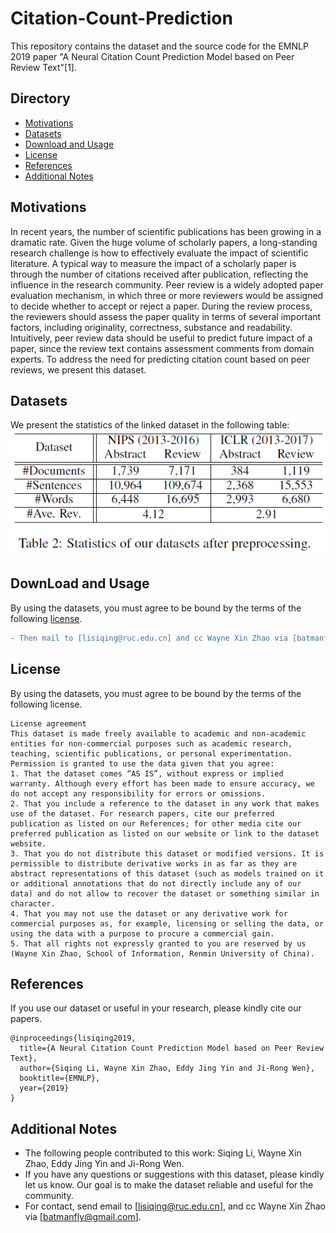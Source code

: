 # Citation-Count-Prediction
This repository contains the dataset and the source code for the EMNLP 2019 paper "A Neural Citation Count Prediction Model based on Peer Review Text"[1].

## Directory
- [Motivations](https://github.com/RUCAIBox/Citation-Count-Prediction/blob/master/README.md#Motivations)
- [Datasets](https://github.com/RUCAIBox/Citation-Count-Prediction/blob/master/README.md#Datasets)
- [Download and Usage](https://github.com/RUCAIBox/Citation-Count-Prediction/blob/master/README.md#Download-and-Usage)
- [License](https://github.com/RUCAIBox/Citation-Count-Prediction/blob/master/README.md#License)
- [References](https://github.com/RUCAIBox/Citation-Count-Prediction/blob/master/README.md#References)
- [Additional Notes](https://github.com/RUCAIBox/Citation-Count-Prediction/blob/master/README.md#Additional-Notes)

## Motivations
In recent years, the number of scientific publications has been growing in a dramatic rate. Given the huge volume of scholarly papers, a long-standing research challenge is how to effectively evaluate the impact of scientific literature. A typical way to measure the impact of a scholarly paper is through the number of citations received after publication, reflecting the influence in the research community. Peer review is a widely adopted paper evaluation mechanism, in which three or more reviewers would be assigned to decide whether to accept or reject a paper. During the review process, the reviewers should assess the paper quality in terms of several important factors, including originality, correctness, substance and readability. Intuitively, peer review data should be useful to predict future impact of a paper, since the review text contains assessment comments from domain experts. To address the need for predicting citation count based on peer reviews, we present this dataset. 

## Datasets
We present the statistics of the linked dataset in the following table:
![statistics](statistics.png)

## DownLoad and Usage
By using the datasets, you must agree to be bound by the terms of the following [license](https://github.com/RUCAIBox/Citation-Count-Prediction/blob/master/README.md#Licence).
```diff
- Then mail to [lisiqing@ruc.edu.cn] and cc Wayne Xin Zhao via [batmanfly@gmail.com] and your supervisor, and copy the license in the email. We will send you the datasets by e-mail when approved.
```

## License
By using the datasets, you must agree to be bound by the terms of the following license.

```
License agreement
This dataset is made freely available to academic and non-academic entities for non-commercial purposes such as academic research, teaching, scientific publications, or personal experimentation. Permission is granted to use the data given that you agree:
1. That the dataset comes “AS IS”, without express or implied warranty. Although every effort has been made to ensure accuracy, we do not accept any responsibility for errors or omissions. 
2. That you include a reference to the dataset in any work that makes use of the dataset. For research papers, cite our preferred publication as listed on our References; for other media cite our preferred publication as listed on our website or link to the dataset website.
3. That you do not distribute this dataset or modified versions. It is permissible to distribute derivative works in as far as they are abstract representations of this dataset (such as models trained on it or additional annotations that do not directly include any of our data) and do not allow to recover the dataset or something similar in character.
4. That you may not use the dataset or any derivative work for commercial purposes as, for example, licensing or selling the data, or using the data with a purpose to procure a commercial gain.
5. That all rights not expressly granted to you are reserved by us (Wayne Xin Zhao, School of Information, Renmin University of China).
```

## References
If you use our dataset or useful in your research, please kindly cite our papers.

```
@inproceedings{lisiqing2019,
  title={A Neural Citation Count Prediction Model based on Peer Review Text},
  author={Siqing Li, Wayne Xin Zhao, Eddy Jing Yin and Ji-Rong Wen},
  booktitle={EMNLP},
  year={2019}
}
```

## Additional Notes
- The following people contributed to this work: Siqing Li, Wayne Xin Zhao, Eddy Jing Yin and Ji-Rong Wen.
- If you have any questions or suggestions with this dataset, please kindly let us know. Our goal is to make the dataset reliable and useful for the community.
- For contact, send email to [lisiqing@ruc.edu.cn], and cc Wayne Xin Zhao via [batmanfly@gmail.com].
